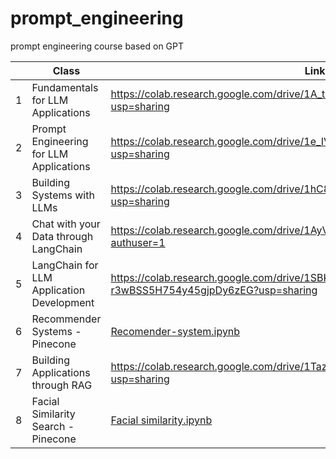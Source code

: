 # prompt_engineering
prompt engineering course based on GPT 

|   | Class                                     | Link                                                                                  |
|---|-------------------------------------------|---------------------------------------------------------------------------------------|
| 1 | Fundamentals for LLM Applications         | https://colab.research.google.com/drive/1A_tAFQxy9roM3OFgm0n6nPEfIdRpwpbG?usp=sharing |
| 2 | Prompt Engineering for LLM Applications   | https://colab.research.google.com/drive/1e_IV-LjsnP_prS4JpOWR17gyLYPOI6ZY?usp=sharing |
| 3 | Building Systems with LLMs                | https://colab.research.google.com/drive/1hC8Crjb-nplVprsSRbE-ML1xQnzpnoeu?usp=sharing |
| 4 | Chat with your Data through LangChain     | https://colab.research.google.com/drive/1AyVZLJ4tshqRseFK2aTx-4gFKjEEJm5V?authuser=1  |
| 5 | LangChain for LLM Application Development | https://colab.research.google.com/drive/1SBK4MmxD-r3wBSS5H754y45gjpDy6zEG?usp=sharing |
| 6 | Recommender Systems - Pinecone            | [Recomender-system.ipynb](https://colab.research.google.com/github/TJhon/lanchain_curso/blob/day3/Pinecone/recomender_system.ipynb)|
| 7 | Building Applications through RAG         | https://colab.research.google.com/drive/1Taz34rxc_VO2QAm_5eVGHBL6QUn98NQu?usp=sharing |
| 8 | Facial Similarity Search - Pinecone       | [Facial similarity.ipynb](https://colab.research.google.com/github/TJhon/lanchain_curso/blob/day3/Pinecone/facial_similarity_search.ipynb) |
